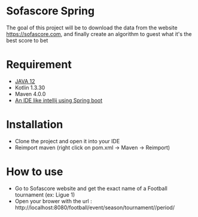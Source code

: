 # Sofascore Spring

The goal of this project will be to download the data from the website https://sofascore.com, and finally create an algorithm to guest what it's the best score to bet

# Requirement
- [JAVA 12](https://www.oracle.com/technetwork/java/javase/downloads/jdk12-downloads-5295953.html)
- Kotlin 1.3.30
- Maven 4.0.0
- [An IDE like intellij using Spring boot](https://www.jetbrains.com/help/idea/spring-boot.html)

# Installation
- Clone the project and open it into your IDE
- Reimport maven (right click on pom.xml -> Maven -> Reimport)

# How to use
- Go to Sofascore website and get the exact name of a Football tournament (ex: Ligue 1)
- Open your brower with the url : http://localhost:8080/football/event/season/tournament/<Exact name of the tournament>/period/<Number of days from the current day you want to load>

